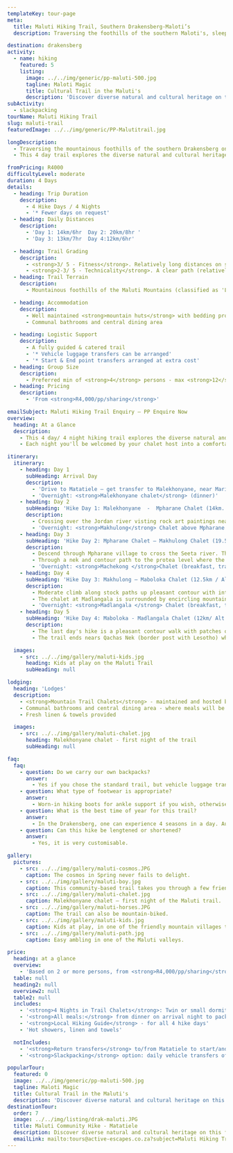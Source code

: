 ```yaml
---
templateKey: tour-page
meta:
  title: Maluti Hiking Trail, Southern Drakensberg-Maloti’s
  description: Traversing the foothills of the southern Maloti's, sleeping in mountain chalets with home-grown and cooked meals prepared by your local host. Guided & catered with optional luggage support.

destination: drakensberg
activity:
  - name: hiking
    featured: 5
    listing:
      image: ../../img/generic/pp-maluti-500.jpg
      tagline: Maloti Magic
      title: Cultural Trail in the Maluti's
      description: 'Discover diverse natural and cultural heritage on this fair-trade hiking trail along the foothills of the southern Maluti’s. Visit rock-art sites, learn about medicinal plants and share in local traditions along the way. Overnight in comfortable mountain chalets offering delicious meals.'
subActivity:
  - slackpacking
tourName: Maluti Hiking Trail
slug: maluti-trail
featuredImage: ../../img/generic/PP-Malutitrail.jpg

longDescription:
  - Traversing the mountainous foothills of the southern Drakensberg on the cusp of the Eastern Cape, KZN and southern Lesotho, the Maluti Trail is a successful community-owned trail into this lesser known part of the Ukhahlamba Drakensberg National Park.
  - This 4 day trail explores the diverse natural and cultural heritage of this World Heritage Site. Hiking along the mountainous foothills, you’ll pass through friendly villages, learn about medicinal plants and local culture, and explore ancient rock-art sites.

fromPricing: R4000
difficultyLevel: moderate
duration: 4 Days
details:
  - heading: Trip Duration
    description:
      - 4 Hike Days / 4 Nights
      - '* Fewer days on request'
  - heading: Daily Distances
    description:
      - 'Day 1: 14km/6hr  Day 2: 20km/8hr '
      - 'Day 3: 13km/7hr  Day 4:12km/6hr'

  - heading: Trail Grading
    description:
      - <strong>3/ 5 - Fitness</strong>. Relatively long distances on some of the days requires a moderate-good level of fitness.
      - <strong>2-3/ 5 - Technicality</strong>. A clear path (relatively well maintained), with no sheer vertical sections.
  - heading: Trail Terrain
    description:
      - Mountainous foothills of the Maluti Mountains (classified as 'Little berg'). A fair degree of ascent and descent each day - undulating trail, passing through rural mountain villages, grasslands and indigenous forest.

  - heading: Accommodation
    description:
      - Well maintained <strong>mountain huts</strong> with bedding provided
      - Communal bathrooms and central dining area

  - heading: Logistic Support
    description:
      - A fully guided & catered trail
      - '* Vehicle luggage transfers can be arranged'
      - '* Start & End point transfers arranged at extra cost'
  - heading: Group Size
    description:
      - Preferred min of <strong>4</strong> persons - max <strong>12</strong> per single group
  - heading: Pricing
    description:
      - 'From <strong>R4,000/pp/sharing</strong>'

emailSubject: Maluti Hiking Trail Enquiry – PP Enquire Now
overview:
  heading: At a Glance
  description:
    - This 4 day/ 4 night hiking trail explores the diverse natural and cultural heritage of the Maloti-Drakensberg World Heritage Site. Hiking along the mountainous foothills, you’ll pass through friendly rural villages, take in ancient rock-art sites, and learn about local medicinal plants and culture.
    - Each night you'll be welcomed by your chalet host into a comfortable trail hut where hot showers, fresh linen and a delicious cooked dinner awaits. The hike is guided by a qualified community guide, and luggage transfers from one chalet to the next, can easily be arranged for those who don't wish to carry more than a light daypack.

itinerary:
  itinerary:
    - heading: Day 1
      subHeading: Arrival Day
      description:
        - 'Drive to Matatiele – get transfer to Malekhonyane, near Mariazell Mission (approx 40min)  '
        - 'Overnight: <strong>Malekhonyane chalet</strong> (dinner)'
    - heading: Day 2
      subHeading: 'Hike Day 1: Malekhonyane  -  Mpharane Chalet (14km. Alt: 1591m) '
      description:
        - Crossing over the Jordan river visting rock art paintings nearby. Short steep climb up onto grassland ridge with easy walking descending down to stream crossing near Masupha village. Moderate climb with great views followed by descent through Mpharane village to chalet.
        - 'Overnight: <strong>Makhulong</strong> Chalet above Mpharane village (breakfast,trail lunch, dinner)'
    - heading: Day 3
      subHeading: 'Hike Day 2: Mpharane Chalet – Makhulong Chalet (19.5km / Alt: 1560m)'
      description:
        - Descend through Mpharane village to cross the Seeta river. Thereafter a steady climb using footpaths and sled tracks to reach a long easy ridge with 360-degree views.
        - Through a nek and contour path to the protea level where the path meanders through open grassland with streams and incised valleys. A final moderate climb takes you to the chalet at Maboloka located below the Twin Sisters and Makalane peaks
        - 'Overnight: <strong>Machekong </strong>Chalet (breakfast, trail lunch, dinner)'
    - heading: Day 4
      subHeading: 'Hike Day 3: Makhulong – Maboloka Chalet (12.5km / Alt: 1663m)'
      description:
        - Moderate climb along stock paths up pleasant contour with interesting sandstone features. Descend to Kinira river and follow undulating terrain through Goxe and Pepela villages.
        - The chalet at Madlangala is surrounded by encircling mountain peaks and has a sense of space and clear mountain air.
        - 'Overnight: <strong>Madlangala </strong> Chalet (breakfast, trail lunch, dinner)'
    - heading: Day 5
      subHeading: 'Hike Day 4: Maboloka - Madlangala Chalet (12km/ Alt: 1685m). Transfer back to Matatiele this day.'
      description:
        - The last day's hike is a pleasant contour walk with patches of indigenous forest, protea groves, fascinating sandstone features and mountain grassland.
        - The trail ends nears Qachas Nek (border post with Lesotho) where you will be collected by vehicle and taken back to <strong>Matatiele</strong> where your cars have been left. (breakfast, lunch)

  images:
    - src: ../../img/gallery/maluti-kids.jpg
      heading: Kids at play on the Maluti Trail
      subHeading: null

lodging:
  heading: 'Lodges'
  description:
    - <strong>Mountain Trail Chalets</strong> - maintained and hosted by a friendly local community member
    - Communal bathrooms and central dining area - where meals will be shared
    - Fresh linen & towels provided

  images:
    - src: ../../img/gallery/maluti-chalet.jpg
      heading: Malekhonyane chalet - first night of the trail
      subHeading: null

faq:
  faq:
    - question: Do we carry our own backpacks?
      answer:
        - Yes if you chose the standard trail, but vehicle luggage transfers between the chalets can also be arranged for an extra fee.
    - question: What type of footwear is appropriate?
      answer:
        - Worn-in hiking boots for ankle support if you wish, otherwise a hiking or trail-running shoe will also be suitable for this trail.
    - question: What is the best time of year for this trail?
      answer:
        - In the Drakensberg, one can experience 4 seasons in a day. Autumn (Mar-May) and Spring (mid August - Oct) are some of the best months, but for the most stable weather. Winter months (June-July) can be the best – chilly starts but generally warm and dry days. The hottest months (Nov-Feb) also tend to have the heaviest thunderstorms.
    - question: Can this hike be lengtened or shortened?
      answer:
        - Yes, it is very customisable.

gallery:
  pictures:
    - src: ../../img/gallery/maluti-cosmos.JPG
      caption: The cosmos in Spring never fails to delight.
    - src: ../../img/gallery/maluti-boy.jpg
      caption: This community-based trail takes you through a few friendly rural villages.
    - src: ../../img/gallery/maluti-chalet.jpg
      caption: Malekhonyane chalet – first night of the Maluti trail.
    - src: ../../img/gallery/maluti-horses.JPG
      caption: The trail can also be mountain-biked.
    - src: ../../img/gallery/maluti-kids.jpg
      caption: Kids at play, in one of the friendly mountain villages through which the Maluti trail passes.
    - src: ../../img/gallery/maluti-path.jpg
      caption: Easy ambling in one of the Maluti valleys.

price:
  heading: at a glance
  overview:
    - 'Based on 2 or more persons, from <strong>R4,000/pp/sharing</strong>'
  table: null
  heading2: null
  overview2: null
  table2: null
  includes:
    - '<strong>4 Nights in Trail Chalets</strong>: Twin or small dormitory style rooms, with shared bathrooms.'
    - '<strong>All meals:</strong> from dinner on arrival night to packed lunch on the final hike day (4 Breakfasts, 4 Packed Lunches, and 4 Dinners).'
    - '<strong>Local Hiking Guide</strong> - for all 4 hike days'
    - 'Hot showers, linen and towels'

  notIncludes:
    - '<strong>Return transfers</strong> to/from Matatiele to start/and from finish of trail @ R 1800 /per group (up to 7 persons/group). If group is larger – 2 transfer vehicles will be required'
    - '<strong>Slackpacking</strong> option: daily vehicle transfers of baggage for hike: R2000 (price shared amongst the group)'

popularTour:
  featured: 0
  image: ../../img/generic/pp-maluti-500.jpg
  tagline: Maloti Magic
  title: Cultural Trail in the Maluti's
  description: 'Discover diverse natural and cultural heritage on this fair-trade hiking trail along the foothills of the southern Maluti’s. Visit rock-art sites, learn about medicinal plants and share in local traditions along the way. Overnight in comfortable mountain chalets offering delicious meals.'
destinationTour:
  order: 7
  image: ../../img/listing/drak-maluti.JPG
  title: Maluti Community Hike - Matatiele
  description: Discover diverse natural and cultural heritage on this fair trade community-owned hiking trail. Traversing the mountainous foothills of the southern Maluti's, you'll visit ancient rock-art, learn about medicinal plants and share in local traditions along the way. Overnight in comfortable mountain chalets with delicious meals prepared by your friendly community host.
  emailLink: mailto:tours@active-escapes.co.za?subject=Maluti Hiking Trail Enquiry – Drak Destination Listing
---
```

